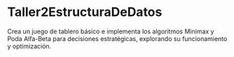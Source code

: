 # Taller2EstructuraDeDatos
Crea un juego de tablero básico e implementa los algoritmos Minimax y Poda Alfa-Beta para decisiones estratégicas, explorando su funcionamiento y optimización.
